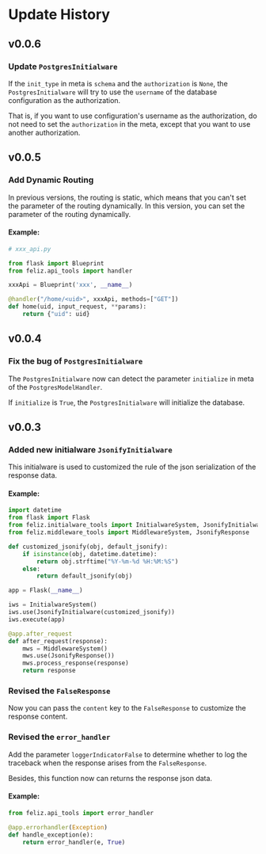 # Update History

## v0.0.6

### Update `PostgresInitialware`

If the `init_type` in meta is `schema` and the `authorization` is `None`, the `PostgresInitialware` will try to use the `username` of the database configuration as the authorization.

That is, if you want to use configuration's username as the authorization, do not need to set the `authorization` in the meta, except that you want to use another authorization.

## v0.0.5

### Add Dynamic Routing

In previous versions, the routing is static, which means that you can't set the parameter of the routing dynamically. In this version, you can set the parameter of the routing dynamically.

#### Example:

```python
# xxx_api.py

from flask import Blueprint
from feliz.api_tools import handler

xxxApi = Blueprint('xxx', __name__)

@handler("/home/<uid>", xxxApi, methods=["GET"])
def home(uid, input_request, **params):
    return {"uid": uid}
```

## v0.0.4

### Fix the bug of `PostgresInitialware`

The `PostgresInitialware` now can detect the parameter `initialize` in meta of the `PostgresModelHandler`.

If `initialize` is `True`, the `PostgresInitialware` will initialize the database.

## v0.0.3

### Added new initialware `JsonifyInitialware`

This initialware is used to customized the rule of the json serialization of the response data.

#### Example:

```python
import datetime
from flask import Flask
from feliz.initialware_tools import InitialwareSystem, JsonifyInitialware
from feliz.middleware_tools import MiddlewareSystem, JsonifyResponse

def customized_jsonify(obj, default_jsonify):
    if isinstance(obj, datetime.datetime):
        return obj.strftime("%Y-%m-%d %H:%M:%S")
    else:
        return default_jsonify(obj)

app = Flask(__name__)

iws = InitialwareSystem()
iws.use(JsonifyInitialware(customized_jsonify))
iws.execute(app)

@app.after_request
def after_request(response):
    mws = MiddlewareSystem()
    mws.use(JsonifyResponse())
    mws.process_response(response)
    return response
```

### Revised the `FalseResponse`

Now you can pass the `content` key to the `FalseResponse` to customize the response content.

### Revised the `error_handler`

Add the parameter `loggerIndicatorFalse` to determine whether to log the traceback when the response arises from the `FalseResponse`.

Besides, this function now can returns the response json data.

#### Example:

```python
from feliz.api_tools import error_handler

@app.errorhandler(Exception)
def handle_exception(e):
    return error_handler(e, True)
```
